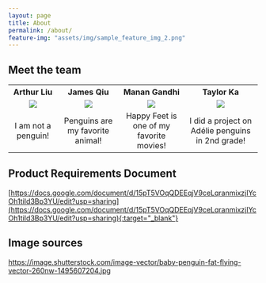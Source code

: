 ```yaml
---
layout: page
title: About
permalink: /about/
feature-img: "assets/img/sample_feature_img_2.png"
---
```

## Meet the team
<table style="width:100%">
<tbody>
    <tr>
    <th style="border: none; text-align: center;">Arthur Liu</th>
    <th style="border: none; text-align: center;">James Qiu</th>
    <th style="border: none; text-align: center;">Manan Gandhi</th>
    <th style="border: none; text-align: center;">Taylor Ka</th>
    </tr>
    <tr>
    <td style="border: none; text-align: center;">
        <img src="/xrcapstone22wi-team3/assets/img/arthur_liu.jpg" style="border: none; text-align: center;">
    </td>
    <td align="center" style="border: none; text-align: center;">
        <img src="/xrcapstone22wi-team3/assets/img/james_qiu.jpeg" style="border: none; text-align: center;">
    </td>
    <td align="center" style="border: none; text-align: center;">
        <img src="/xrcapstone22wi-team3/assets/img/manan_gandhi.jpeg" style="border: none; text-align: center;">
    </td>
    <td align="center" style="border: none; text-align: center;">
        <img src="/xrcapstone22wi-team3/assets/img/taylor_ka.jpg" style="border: none; text-align: center;">
    </td>
    </tr>
    <tr>
    <td style="border: none; text-align: center;">I am not a penguin!</td>
    <td style="border: none; text-align: center;">Penguins are my favorite animal!</td>
    <td style="border: none; text-align: center;">Happy Feet is one of my favorite movies!</td>
    <td style="border: none; text-align: center;">I did a project on Adélie penguins in 2nd grade!</td>
    </tr>
</tbody>
</table>

## Product Requirements Document
[https://docs.google.com/document/d/15pT5VOqQDEEqjV9ceLqranmixzjIYcOh1tiId3Bp3YU/edit?usp=sharing](https://docs.google.com/document/d/15pT5VOqQDEEqjV9ceLqranmixzjIYcOh1tiId3Bp3YU/edit?usp=sharing){:target="_blank"}

## Image sources
https://image.shutterstock.com/image-vector/baby-penguin-fat-flying-vector-260nw-1495607204.jpg
